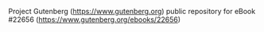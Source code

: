 Project Gutenberg (https://www.gutenberg.org) public repository for eBook #22656 (https://www.gutenberg.org/ebooks/22656)

